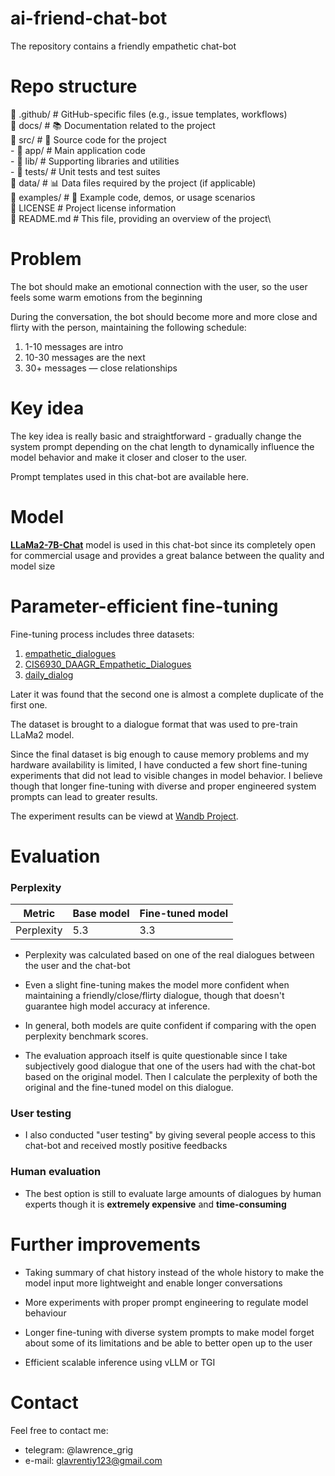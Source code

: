 # ai-friend-chat-bot
The repository contains a friendly empathetic chat-bot

# Repo structure

📁 .github/           # GitHub-specific files (e.g., issue templates, workflows)\
📁 docs/               # 📚 Documentation related to the project\
📁 src/                # 🚀 Source code for the project\
        - 📁 app/              # Main application code\
        - 📁 lib/              # Supporting libraries and utilities\
        - 📁 tests/            # Unit tests and test suites\
📁 data/               # 📊 Data files required by the project (if applicable)\
📁 examples/           # 🎉 Example code, demos, or usage scenarios\
📄 LICENSE             # Project license information\
📄 README.md           # This file, providing an overview of the project\


# Problem

The bot should make an emotional connection with the user, so the user feels some warm emotions from the beginning

During the conversation, the bot should become more and more close and flirty with the person, maintaining the following schedule:

1. 1-10 messages are intro
2. 10-30 messages are the next  
3. 30+ messages — close relationships


# Key idea

The key idea is really basic and straightforward - gradually change the system prompt depending on the chat length to dynamically influence the model behavior and make it closer and closer to the user.


Prompt templates used in this chat-bot are available here.


# Model

**[LLaMa2-7B-Chat](https://huggingface.co/meta-llama/Llama-2-7b-chat-hf)** model is used in this chat-bot since its completely open for commercial usage and provides a great balance between the quality and model size

# Parameter-efficient fine-tuning

Fine-tuning process includes three datasets:

1. [empathetic_dialogues](https://huggingface.co/datasets/empathetic_dialogues)
2. [CIS6930_DAAGR_Empathetic_Dialogues](https://huggingface.co/datasets/aegrif/CIS6930_DAAGR_Empathetic_Dialogues)
3. [daily_dialog](https://huggingface.co/datasets/daily_dialog)

Later it was found that the second one is almost a complete duplicate of the first one.

The dataset is brought to a dialogue format that was used to pre-train LLaMa2 model.

Since the final dataset is big enough to cause memory problems and my hardware availability is limited, I have conducted a few short fine-tuning experiments that did not lead to visible changes in model behavior. I believe though that longer fine-tuning with diverse and proper engineered system prompts can lead to greater results.

The experiment results can be viewd at [Wandb Project](https://wandb.ai/lawrencegrigoryan/llm-friend-chat-bot?workspace=user-lawrencegrigoryan).


# Evaluation

### Perplexity

|Metric| Base model | Fine-tuned model|
|-------|---------|--------|
|Perplexity| 5.3  | 3.3 |



* Perplexity was calculated based on one of the real dialogues between the user and the chat-bot

* Even a slight fine-tuning makes the model more confident when maintaining a friendly/close/flirty dialogue, though that doesn't guarantee high model accuracy at inference.

* In general, both models are quite confident if comparing with the open perplexity benchmark scores.

* The evaluation approach itself is quite questionable since I take subjectively good dialogue that one of the users had with the chat-bot based on the original model. Then I calculate the perplexity of both the original and the fine-tuned model on this dialogue.

### User testing

* I also conducted "user testing" by giving several people access to this chat-bot and received mostly positive feedbacks


### Human evaluation

* The best option is still to evaluate large amounts of dialogues by human experts though it is **extremely expensive** and **time-consuming**



# Further improvements

* Taking summary of chat history instead of the whole history to make the model input more lightweight and enable longer conversations


* More experiments with proper prompt engineering to regulate model behaviour


* Longer fine-tuning with diverse system prompts to make model forget about some of its limitations and be able to better open up to the user


* Efficient scalable inference using vLLM or TGI

# Contact

Feel free to contact me:

* telegram: @lawrence_grig
* e-mail: glavrentiy123@gmail.com
